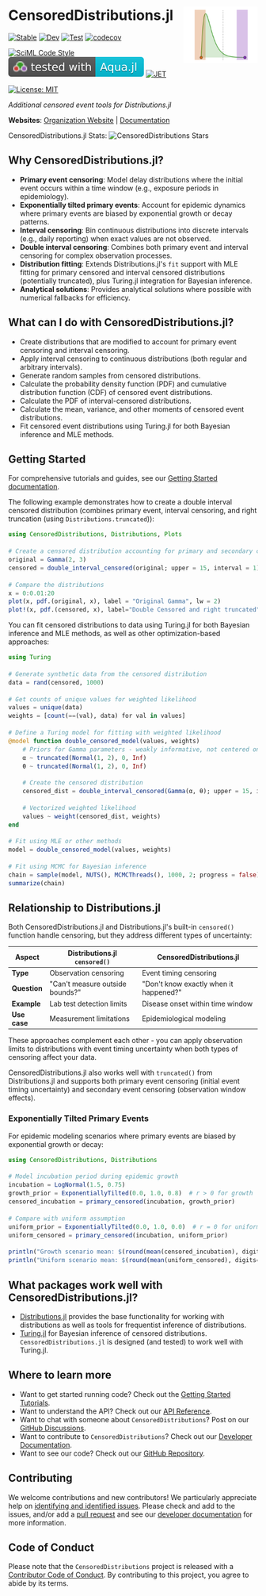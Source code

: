 # CensoredDistributions.jl <img src="docs/src/assets/logo.svg" width="150" alt="CensoredDistributions.jl logo" align="right">

[![Stable](https://img.shields.io/badge/docs-stable-blue.svg)](https://www.CensoredDistributions.epiaware.org/)
[![Dev](https://img.shields.io/badge/docs-dev-blue.svg)](https://www.CensoredDistributions.epiaware.org/dev/)
[![Test](https://github.com/EpiAware/CensoredDistributions.jl/actions/workflows/test.yaml/badge.svg)](https://github.com/EpiAware/CensoredDistributions.jl/actions/workflows/test.yaml)
[![codecov](https://codecov.io/gh/EpiAware/CensoredDistributions.jl/graph/badge.svg)](https://codecov.io/gh/EpiAware/CensoredDistributions.jl)

[![SciML Code Style](https://img.shields.io/static/v1?label=code%20style&message=SciML&color=9558b2&labelColor=389826)](https://github.com/SciML/SciMLStyle)
[![Aqua QA](https://raw.githubusercontent.com/JuliaTesting/Aqua.jl/master/badge.svg)](https://github.com/JuliaTesting/Aqua.jl)
[![JET](https://img.shields.io/badge/%E2%9C%88%EF%B8%8F%20tested%20with%20-%20JET.jl%20-%20red)](https://github.com/aviatesk/JET.jl)

[![License: MIT](https://img.shields.io/badge/License-MIT-yellow.svg)](https://opensource.org/licenses/MIT)

*Additional censored event tools for Distributions.jl*

**Websites**: [Organization Website](https://epiaware.org/) | [Documentation](https://CensoredDistributions.epiaware.org/)

CensoredDistributions.jl Stats: ![CensoredDistributions Stars](https://img.shields.io/github/stars/EpiAware/CensoredDistributions.jl?style=social)

## Why CensoredDistributions.jl?

- **Primary event censoring**: Model delay distributions where the initial event occurs within a time window (e.g., exposure periods in epidemiology).
- **Exponentially tilted primary events**: Account for epidemic dynamics where primary events are biased by exponential growth or decay patterns.
- **Interval censoring**: Bin continuous distributions into discrete intervals (e.g., daily reporting) when exact values are not observed.
- **Double interval censoring**: Combines both primary event and interval censoring for complex observation processes.
- **Distribution fitting**: Extends Distributions.jl's `fit` support with MLE fitting for primary censored and interval censored distributions (potentially truncated), plus Turing.jl integration for Bayesian inference.
- **Analytical solutions**: Provides analytical solutions where possible with numerical fallbacks for efficiency.

## What can I do with CensoredDistributions.jl?

- Create distributions that are modified to account for primary event censoring and interval censoring.
- Apply interval censoring to continuous distributions (both regular and arbitrary intervals).
- Generate random samples from censored distributions.
- Calculate the probability density function (PDF) and cumulative distribution function (CDF) of censored event distributions.
- Calculate the PDF of interval-censored distributions.
- Calculate the mean, variance, and other moments of censored event distributions.
- Fit censored event distributions using Turing.jl for both Bayesian inference and MLE methods.

## Getting Started

For comprehensive tutorials and guides, see our [Getting Started documentation](https://www.CensoredDistributions.epiaware.org/getting-started/).

The following example demonstrates how to create a double interval censored distribution (combines primary event, interval censoring, and right truncation (using `Distributions.truncated`)):

```julia
using CensoredDistributions, Distributions, Plots

# Create a censored distribution accounting for primary and secondary censoring
original = Gamma(2, 3)
censored = double_interval_censored(original; upper = 15, interval = 1)

# Compare the distributions
x = 0:0.01:20
plot(x, pdf.(original, x), label = "Original Gamma", lw = 2)
plot!(x, pdf.(censored, x), label="Double Censored and right truncated", lw = 2)
```

You can fit censored distributions to data using Turing.jl for both Bayesian inference and MLE methods, as well as other optimization-based approaches:

```julia
using Turing

# Generate synthetic data from the censored distribution
data = rand(censored, 1000)

# Get counts of unique values for weighted likelihood
values = unique(data)
weights = [count(==(val), data) for val in values]

# Define a Turing model for fitting with weighted likelihood
@model function double_censored_model(values, weights)
    # Priors for Gamma parameters - weakly informative, not centered on true values
    α ~ truncated(Normal(1, 2), 0, Inf)
    θ ~ truncated(Normal(1, 2), 0, Inf)

    # Create the censored distribution
    censored_dist = double_interval_censored(Gamma(α, θ); upper = 15, interval = 1)

    # Vectorized weighted likelihood
    values ~ weight(censored_dist, weights)
end

# Fit using MLE or other methods
model = double_censored_model(values, weights)

# Fit using MCMC for Bayesian inference
chain = sample(model, NUTS(), MCMCThreads(), 1000, 2; progress = false)
summarize(chain)
```

## Relationship to Distributions.jl

Both CensoredDistributions.jl and Distributions.jl's built-in `censored()` function handle censoring, but they address different types of uncertainty:

| Aspect | Distributions.jl `censored()` | CensoredDistributions.jl |
|--------|-------------------------------|---------------------------|
| **Type** | Observation censoring | Event timing censoring |
| **Question** | "Can't measure outside bounds?" | "Don't know exactly when it happened?" |
| **Example** | Lab test detection limits | Disease onset within time window |
| **Use case** | Measurement limitations | Epidemiological modeling |

These approaches complement each other - you can apply observation limits to distributions with event timing uncertainty when both types of censoring affect your data.

CensoredDistributions.jl also works well with `truncated()` from Distributions.jl and supports both primary event censoring (initial event timing uncertainty) and secondary event censoring (observation window effects).

### Exponentially Tilted Primary Events

For epidemic modeling scenarios where primary events are biased by exponential growth or decay:

```julia
using CensoredDistributions, Distributions

# Model incubation period during epidemic growth
incubation = LogNormal(1.5, 0.75)
growth_prior = ExponentiallyTilted(0.0, 1.0, 0.8)  # r > 0 for growth
censored_incubation = primary_censored(incubation, growth_prior)

# Compare with uniform assumption
uniform_prior = ExponentiallyTilted(0.0, 1.0, 0.0)  # r = 0 for uniform
uniform_censored = primary_censored(incubation, uniform_prior)

println("Growth scenario mean: $(round(mean(censored_incubation), digits=2))")
println("Uniform scenario mean: $(round(mean(uniform_censored), digits=2))")
```

## What packages work well with CensoredDistributions.jl?

- [Distributions.jl](https://github.com/JuliaStats/Distributions.jl) provides the base functionality for working with distributions as well as tools for frequentist inference of distributions.
- [Turing.jl](https://github.com/TuringLang/Turing.jl) for Bayesian inference of censored distributions. `CensoredDistributions.jl` is designed (and tested) to work well with Turing.jl.

## Where to learn more

- Want to get started running code? Check out the [Getting Started Tutorials](https://www.CensoredDistributions.epiaware.org/getting-started/).
- Want to understand the API? Check out our [API Reference](https://www.CensoredDistributions.epiaware.org/lib/public/).
- Want to chat with someone about `CensoredDistributions`? Post on our [GitHub Discussions](https://github.com/EpiAware/CensoredDistributions.jl/discussions).
- Want to contribute to `CensoredDistributions`? Check out our [Developer Documentation](https://www.CensoredDistributions.epiaware.org/dev/developer/).
- Want to see our code? Check out our [GitHub Repository](https://github.com/EpiAware/CensoredDistributions.jl/).

## Contributing

We welcome contributions and new contributors!
We particularly appreciate help on [identifying and identified issues](https://github.com/EpiAware/CensoredDistributions.jl/issues).
Please check and add to the issues, and/or add a [pull request](https://github.com/EpiAware/CensoredDistributions.jl/pulls) and see our [developer documentation](https://www.CensoredDistributions.epiaware.org/dev/developer/) for more information.

## Code of Conduct

Please note that the `CensoredDistributions` project is released with a [Contributor Code of Conduct](https://github.com/EpiAware/.github/blob/main/CODE_OF_CONDUCT.md). By contributing to this project, you agree to abide by its terms.
